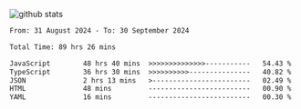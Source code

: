 
![github stats](https://github-readme-stats.vercel.app/api?username=realmahd1&show_icons=true&theme=codeSTACKr&hide_rank=true&count_private=true)

<!--START_SECTION:waka-->

```txt
From: 31 August 2024 - To: 30 September 2024

Total Time: 89 hrs 26 mins

JavaScript        48 hrs 40 mins  >>>>>>>>>>>>>>-----------   54.43 %
TypeScript        36 hrs 30 mins  >>>>>>>>>>---------------   40.82 %
JSON              2 hrs 13 mins   >------------------------   02.49 %
HTML              48 mins         -------------------------   00.90 %
YAML              16 mins         -------------------------   00.30 %
```

<!--END_SECTION:waka-->
